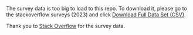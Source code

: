 The survey data is too big to load to this repo. To download it, please go to the stackoverflow surveys (2023) and click [Download Full Data Set (CSV)](https://survey.stackoverflow.co/).

Thank you to [Stack Overflow](https://stackoverflow.com/) for the survey data.

